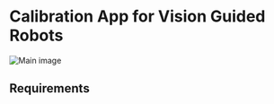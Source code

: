 # Calibration App for Vision Guided Robots
![Main image](https://ros-planning.github.io/moveit_tutorials/_images/hand_eye_calibration_demo.jpg)

## Requirements
